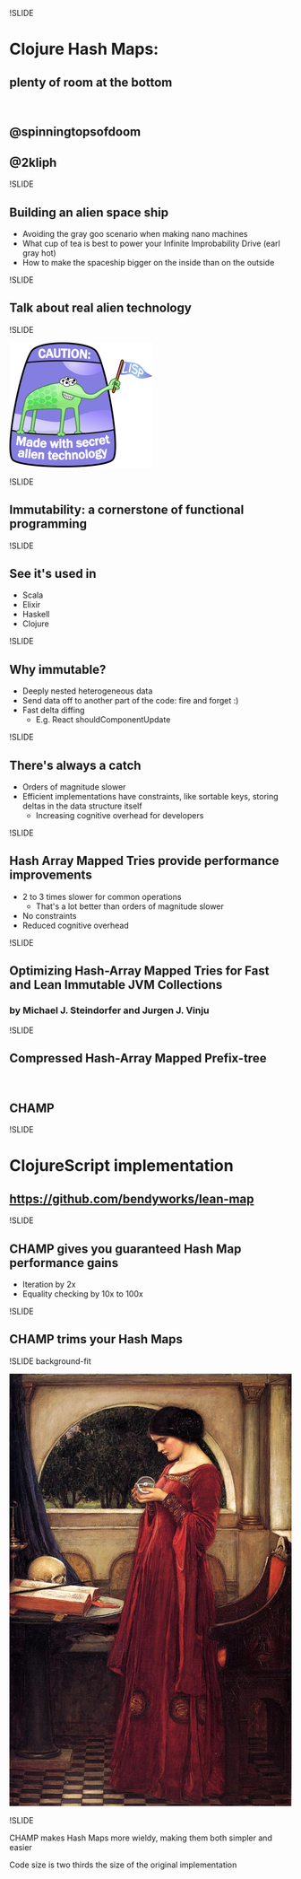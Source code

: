 !SLIDE

# Clojure Hash Maps:
## plenty of room at the bottom

&nbsp;
## @spinningtopsofdoom
## @2kliph

!SLIDE

## Building an alien space ship

- Avoiding the gray goo scenario when making nano machines
- What cup of tea is best to power your Infinite Improbability Drive (earl gray hot)
- How to make the spaceship bigger on the inside than on the outside

!SLIDE

## Talk about real alien technology

!SLIDE

![LISP Alien](../../images/lisp_alien_fancy.png)

!SLIDE

## Immutability: a cornerstone of functional programming

!SLIDE

## See it's used in

- Scala
- Elixir
- Haskell
- Clojure

!SLIDE

## Why immutable?

- Deeply nested heterogeneous data
- Send data off to another part of the code: fire and forget :)
- Fast delta diffing
  - E.g. React shouldComponentUpdate

!SLIDE

## There's always a catch
- Orders of magnitude slower
- Efficient implementations have constraints, like sortable keys,
  storing deltas in the data structure itself
  - Increasing cognitive overhead for developers

!SLIDE

## Hash Array Mapped Tries provide performance improvements

- 2 to 3 times slower for common operations
  - That's a lot better than orders of magnitude slower
- No constraints
- Reduced cognitive overhead

!SLIDE

## Optimizing Hash-Array Mapped Tries for Fast and Lean Immutable JVM Collections
### by Michael J. Steindorfer and Jurgen J. Vinju

!SLIDE

## Compressed Hash-Array Mapped Prefix-tree

&nbsp;
## CHAMP

!SLIDE

# ClojureScript implementation

## https://github.com/bendyworks/lean-map

!SLIDE

## CHAMP gives you guaranteed Hash Map performance gains

- Iteration by 2x
- Equality checking by 10x to 100x

!SLIDE

## CHAMP trims your Hash Maps

!SLIDE background-fit

![Wizard School](../../images/John_William_Waterhouse_-_The_Crystal_Ball.JPG)

!SLIDE

CHAMP makes Hash Maps more wieldy, making them both simpler and easier

Code size is two thirds the size of the original implementation
